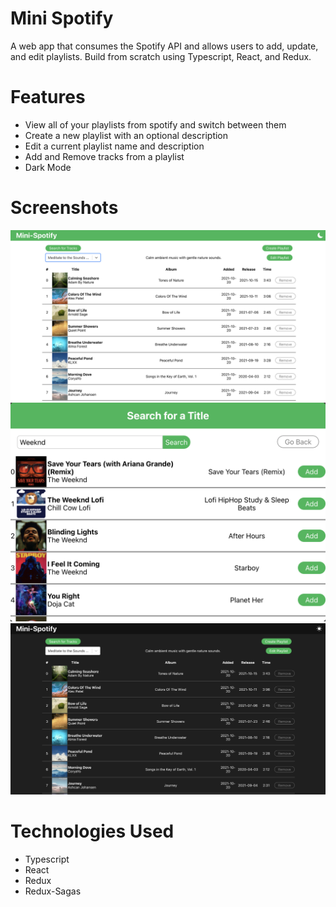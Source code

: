 # Mini Spotify
A web app that consumes the Spotify API and allows users to add, update, and edit playlists. Build from scratch using Typescript, React, and Redux. 


# Features
- View all of your playlists from spotify and switch between them
- Create a new playlist with an optional description
- Edit a current playlist name and description
- Add and Remove tracks from a playlist 
- Dark Mode

# Screenshots
![Screenshot](https://github.com/NicholasBoldt/Mini-Spotify/blob/main/public/assets/PlaylistView.png)
![Screenshot](https://github.com/NicholasBoldt/Mini-Spotify/blob/main/public/assets/SearchView.png)
![Screenshot](https://github.com/NicholasBoldt/Mini-Spotify/blob/main/public/assets/DarkView.png)

# Technologies Used
- Typescript
- React
- Redux
- Redux-Sagas

